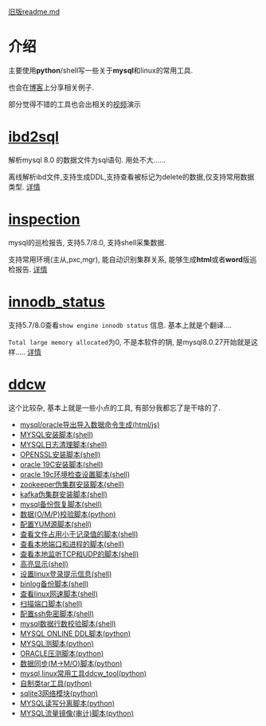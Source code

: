 [旧版readme.md](https://github.com/ddcw/ddcw/blob/master/README_OLD.md)

# 介绍

主要使用**python**/shell写一些关于**mysql**和linux的常用工具. 

也会在[博客](https://cloud.tencent.com/developer/user/1130242)上分享相关例子.

部分觉得不错的工具也会出相关的[视频](https://space.bilibili.com/448260423)演示



# [ibd2sql](https://github.com/ddcw/ibd2sql)

解析mysql 8.0 的数据文件为sql语句. 用处不大...... 

离线解析ibd文件,支持生成DDL,支持查看被标记为delete的数据,仅支持常用数据类型. [详情](https://github.com/ddcw/ibd2sql)



# [inspection](https://github.com/ddcw/inspection)

mysql的巡检报告, 支持5.7/8.0,  支持shell采集数据.

支持常用环境(主从,pxc,mgr), 能自动识别集群关系, 能够生成**html**或者**word**版巡检报告. [详情](https://github.com/ddcw/inspection)



# [innodb_status](https://github.com/ddcw/innodb_status)

支持5.7/8.0查看`show engine innodb status` 信息. 基本上就是个翻译....

 `Total large memory allocated`为0, 不是本软件的锅, 是mysql8.0.27开始就是这样..... [详情](https://github.com/ddcw/innodb_status)



# [ddcw](https://github.com/ddcw/ddcw)

这个比较杂, 基本上就是一些小点的工具, 有部分我都忘了是干啥的了. 

- [mysql/oracle导出导入数据命令生成(html/js)](https://github.com/ddcw/ddcw/blob/master/html/GetImportExportCommand.html)
- [MYSQL安装脚本(shell)](https://github.com/ddcw/ddcw/blob/master/install_shells/MysqlInstallerByDDCW_ei_1.0.sh)
- [MYSQL日志清理脚本(shell)](https://github.com/ddcw/ddcw/blob/master/shells/MysqlClearLog.sh)
- [OPENSSL安装脚本(shell)](https://github.com/ddcw/ddcw/blob/master/install_shells/OpensslInstall.sh)
- [oracle 19C安装脚本(shell)](https://github.com/ddcw/ddcw/blob/master/install_shells/oracle19c_install_2.2.sh)
- [oracle 19c环境检查设置脚本(shell)](https://github.com/ddcw/ddcw/blob/master/shells/CheckOracleENV_19c.sh)
- [zookeeper伪集群安装脚本(shell)](https://github.com/ddcw/ddcw/blob/master/install_shells/ZK_PseudoCluster_install.sh)
- [kafka伪集群安装脚本(shell)](https://github.com/ddcw/ddcw/blob/master/install_shells/kafka_PseudoCluster.sh)
- [mysql备份恢复脚本(shell)](https://github.com/ddcw/ddcw/tree/master/shells/BackupRestoreMysqlByDDCW)
- [数据(O/M/P)校验脚本(python)](https://github.com/ddcw/ddcw/tree/master/shells/%E6%95%B0%E6%8D%AE%E6%A0%A1%E9%AA%8C)
- [配置YUM源脚本(shell)](https://github.com/ddcw/ddcw/blob/master/shells/autoconfig_YUM.sh)
- [查看文件占用小于记录值的脚本(shell)](https://github.com/ddcw/ddcw/blob/master/shells/dulsdiffddcw.sh)
- [查看本地端口和进程的脚本(shell)](https://github.com/ddcw/ddcw/blob/master/shells/getLocalPortProcess.sh)
- [查看本地监听TCP和UDP的脚本(shell)](https://github.com/ddcw/ddcw/blob/master/shells/getTCPorUDP.sh)
- [高亮显示(shell)](https://github.com/ddcw/ddcw/blob/master/shells/grepDDCW.sh)
- [设置linux登录提示信息(shell)](https://github.com/ddcw/ddcw/blob/master/shells/login.sh)
- [binlog备份脚本(shell)](https://github.com/ddcw/ddcw/blob/master/shells/mysqlBinlogSYNC.sh)
- [查看linux网速脚本(shell)](https://github.com/ddcw/ddcw/blob/master/shells/net_rates.sh)
- [扫描端口脚本(shell)](https://github.com/ddcw/ddcw/blob/master/shells/scanportDDCW.sh)
- [配置ssh免密脚本(shell)](https://github.com/ddcw/ddcw/blob/master/shells/sshNopasswd)
- [mysql数据行数校验脚本(shell)](https://github.com/ddcw/ddcw/blob/master/shells/tableCheckSum.sh)
- [MYSQL ONLINE DDL脚本(python)](https://github.com/ddcw/ddcw/tree/master/python/mysql-onlineDDL)
- [MYSQL测脚本(python)](https://github.com/ddcw/ddcw/tree/master/python/mysql%E5%8E%8B%E6%B5%8B)
- [ORACLE压测脚本(python)](https://github.com/ddcw/ddcw/tree/master/python/oracle%E5%8E%8B%E6%B5%8B)
- [数据同步(M->M/O)脚本(python)](https://github.com/ddcw/ddcw/tree/master/python/%E6%95%B0%E6%8D%AE%E5%90%8C%E6%AD%A5)
- [mysql,linux常用工具ddcw_tool(python)](https://github.com/ddcw/ddcw/blob/master/python/ddcw_tool.py)
- [自制类tar工具(python)](https://github.com/ddcw/ddcw/blob/master/python/ddcw_tar.py)
- [sqlite3网络模块(python)](https://github.com/ddcw/ddcw/blob/master/python/sqlite3_net.py)
- [MYSQL读写分离脚本(python)](https://github.com/ddcw/ddcw/blob/master/python/mysql_rw.py)
- [MYSQL流量镜像(审计)脚本(python)](https://github.com/ddcw/ddcw/blob/master/python/mysql_monitor.py)